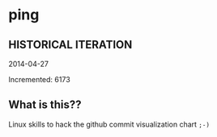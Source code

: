 # ping

## HISTORICAL ITERATION
2014-04-27

Incremented: 6173

## What is this?? 
Linux skills to hack the github commit visualization chart `;-)`

